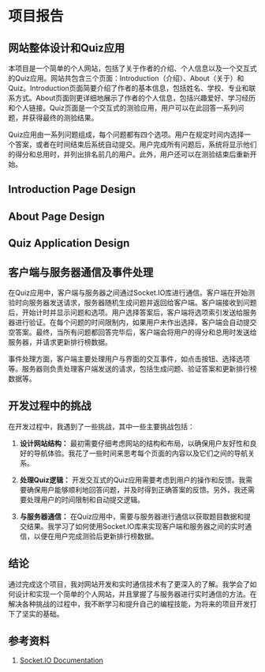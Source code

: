 # 项目报告

## 网站整体设计和Quiz应用

本项目是一个简单的个人网站，包括了关于作者的介绍、个人信息以及一个交互式的Quiz应用。网站共包含三个页面：Introduction（介绍）、About（关于）和Quiz。Introduction页面简要介绍了作者的基本信息，包括姓名、学校、专业和联系方式。About页面则更详细地展示了作者的个人信息，包括兴趣爱好、学习经历和个人链接。Quiz页面是一个交互式的测验应用，用户可以在此回答一系列问题，并获得最终的测验结果。

Quiz应用由一系列问题组成，每个问题都有四个选项。用户在规定时间内选择一个答案，或者在时间结束后系统自动提交。用户完成所有问题后，系统将显示他们的得分和总用时，并列出排名前几的用户。此外，用户还可以在测验结束后重新开始。

## Introduction Page Design

## About Page Design

## Quiz Application Design

## 客户端与服务器通信及事件处理

在Quiz应用中，客户端与服务器之间通过Socket.IO库进行通信。客户端在开始测验时向服务器发送请求，服务器随机生成问题并返回给客户端。客户端接收到问题后，开始计时并显示问题和选项。用户选择答案后，客户端将选项索引发送给服务器进行验证。在每个问题的时间限制内，如果用户未作出选择，客户端会自动提交空答案。最终，当所有问题都回答完毕后，客户端会将用户的得分和总用时发送给服务器，并请求更新排行榜数据。

事件处理方面，客户端主要处理用户与界面的交互事件，如点击按钮、选择选项等。服务器则负责处理客户端发送的请求，包括生成问题、验证答案和更新排行榜数据等。

## 开发过程中的挑战

在开发过程中，我遇到了一些挑战，其中一些主要挑战包括：

1. **设计网站结构：** 最初需要仔细考虑网站的结构和布局，以确保用户友好性和良好的导航体验。我花了一些时间来思考每个页面的内容以及它们之间的导航关系。

2. **处理Quiz逻辑：** 开发交互式的Quiz应用需要考虑到用户的操作和反馈。我需要确保用户能够顺利地回答问题，并及时得到正确答案的反馈。另外，我还需要处理用户的时间限制和自动提交逻辑。

3. **与服务器通信：** 在Quiz应用中，需要与服务器进行通信以获取题目数据和提交结果。我学习了如何使用Socket.IO库来实现客户端和服务器之间的实时通信，以便在用户完成测验后更新排行榜数据。

## 结论

通过完成这个项目，我对网站开发和实时通信技术有了更深入的了解。我学会了如何设计和实现一个简单的个人网站，并且掌握了与服务器进行实时通信的方法。在解决各种挑战的过程中，我不断学习和提升自己的编程技能，为将来的项目开发打下了坚实的基础。

## 参考资料

1. [Socket.IO Documentation](https://socket.io/docs/)
